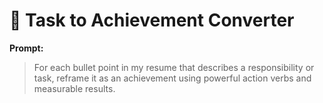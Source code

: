 # 🎯 Task to Achievement Converter

**Prompt:**

> For each bullet point in my resume that describes a responsibility or task, reframe it as an achievement using powerful action verbs and measurable results.

